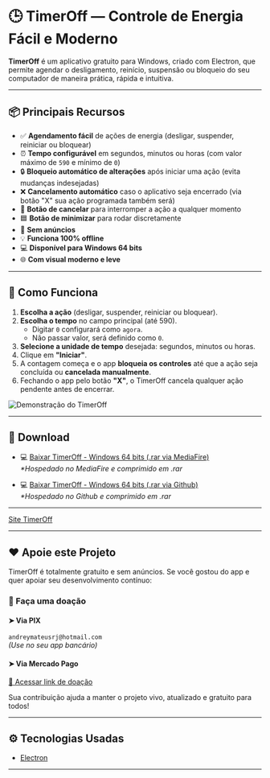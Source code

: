 # 🕒 TimerOff — Controle de Energia Fácil e Moderno

**TimerOff** é um aplicativo gratuito para Windows, criado com Electron, que permite agendar o desligamento, reinício, suspensão ou bloqueio do seu computador de maneira prática, rápida e intuitiva.

---

## 📦 Principais Recursos

- ✅ **Agendamento fácil** de ações de energia (desligar, suspender, reiniciar ou bloquear)
- ⏰ **Tempo configurável** em segundos, minutos ou horas (com valor máximo de `590` e mínimo de `0`)
- 🔒 **Bloqueio automático de alterações** após iniciar uma ação (evita mudanças indesejadas)
- ❌ **Cancelamento automático** caso o aplicativo seja encerrado (via botão "X" sua ação programada também será)
- 🧊 **Botão de cancelar** para interromper a ação a qualquer momento
- 🟦 **Botão de minimizar** para rodar discretamente
- 🚫 **Sem anúncios**
- 💡 **Funciona 100% offline**
- 💻 **Disponível para Windows 64 bits**
- 🌐 **Com visual moderno e leve**

---

## 🎯 Como Funciona

1. **Escolha a ação** (desligar, suspender, reiniciar ou bloquear).
2. **Escolha o tempo** no campo principal (até 590).
    - Digitar `0` configurará como `agora`.
    - Não passar valor, será definido como `0`.
3. **Selecione a unidade de tempo** desejada: segundos, minutos ou horas.
4. Clique em **"Iniciar"**.
5. A contagem começa e o app **bloqueia os controles** até que a ação seja concluída ou **cancelada manualmente**.
6. Fechando o app pelo botão **"X"**, o TimerOff cancela qualquer ação pendente antes de encerrar.

  ![Demonstração do TimerOff](timeroff_use.GIF)

---

## 🔽 Download

- 💻 [Baixar TimerOff - Windows 64 bits (.rar via MediaFire)](https://www.mediafire.com/file/aj3eor07bg1244w/TimerOff-win32-x64.rar/file)  
  _*Hospedado no MediaFire e comprimido em .rar_

- 💻 [Baixar TimerOff - Windows 64 bits (.rar via Github)](https://github.com/AndreyMateus/TimerOff/raw/refs/heads/main/TimerOff-win32-x64.rar)  
  _*Hospedado no Github e comprimido em .rar_

---

  [Site TimerOff](https://timeroff.pages.dev/)

---

## ❤️ Apoie este Projeto

TimerOff é totalmente gratuito e sem anúncios. Se você gostou do app e quer apoiar seu desenvolvimento contínuo:

### 💸 Faça uma doação

#### ➤ Via **PIX**  

`andreymateusrj@hotmail.com`  
_(Use no seu app bancário)_

#### ➤ Via **Mercado Pago**  

[🔗 Acessar link de doação](https://link.mercadopago.com.br/timeroffdoacao)

Sua contribuição ajuda a manter o projeto vivo, atualizado e gratuito para todos!

---

## ⚙️ Tecnologias Usadas

- [Electron](https://www.electronjs.org/)

---
